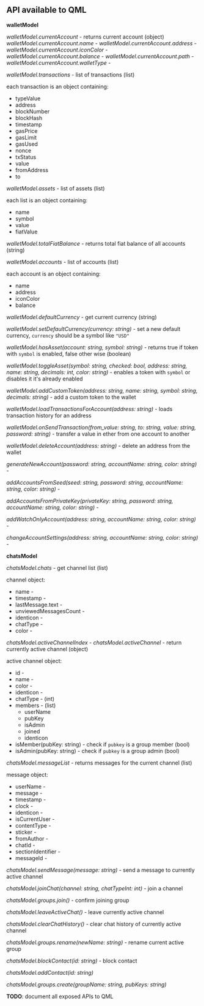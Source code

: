 ## API available to QML

**walletModel**

*walletModel.currentAccount* - returns current account (object)
*walletModel.currentAccount.name* - 
*walletModel.currentAccount.address* - 
*walletModel.currentAccount.iconColor* - 
*walletModel.currentAccount.balance* - 
*walletModel.currentAccount.path* - 
*walletModel.currentAccount.walletType* - 

*walletModel.transactions* - list of transactions (list)

each transaction is an object containing:
* typeValue
* address
* blockNumber
* blockHash
* timestamp
* gasPrice
* gasLimit
* gasUsed
* nonce
* txStatus
* value
* fromAddress
* to

*walletModel.assets* - list of assets (list)

each list is an object containing:
* name
* symbol
* value
* fiatValue

*walletModel.totalFiatBalance* - returns total fiat balance of all accounts (string)

*walletModel.accounts* - list of accounts (list)

each account is an object containing:
* name
* address
* iconColor
* balance

*walletModel.defaultCurrency* - get current currency (string)

*walletModel.setDefaultCurrency(currency: string)* - set a new default currency, `currency` should be a symbol like `"USD"`

*walletModel.hasAsset(account: string, symbol: string)* - returns true if token with `symbol` is enabled, false other wise (boolean)

*walletModel.toggleAsset(symbol: string, checked: bool, address: string, name: string, decimals: int, color: string)* - enables a token with `symbol` or disables it it's already enabled

*walletModel.addCustomToken(address: string, name: string, symbol: string, decimals: string)* - add a custom token to the wallet

*walletModel.loadTransactionsForAccount(address: string)* - loads transaction history for an address

*walletModel.onSendTransaction(from_value: string, to: string, value: string, password: string)* - transfer a value in ether from one account to another

*walletModel.deleteAccount(address: string)* - delete an address from the wallet

*generateNewAccount(password: string, accountName: string, color: string)* - 

*addAccountsFromSeed(seed: string, password: string, accountName: string, color: string)* - 

*addAccountsFromPrivateKey(privateKey: string, password: string, accountName: string, color: string)* - 

*addWatchOnlyAccount(address: string, accountName: string, color: string)* - 

*changeAccountSettings(address: string, accountName: string, color: string)* - 

**chatsModel**

*chatsModel.chats* - get channel list (list)

channel object:
* name - 
* timestamp - 
* lastMessage.text - 
* unviewedMessagesCount - 
* identicon - 
* chatType - 
* color - 

*chatsModel.activeChannelIndex* - 
*chatsModel.activeChannel* - return currently active channel (object)

active channel object:
* id - 
* name - 
* color - 
* identicon - 
* chatType - (int)
* members - (list)
  * userName
  * pubKey
  * isAdmin
  * joined
  * identicon
* isMember(pubKey: string) - check if `pubkey` is a group member (bool)
* isAdmin(pubKey: string) - check if `pubkey` is a group admin (bool)

*chatsModel.messageList* - returns messages for the current channel (list)

message object:
* userName - 
* message - 
* timestamp - 
* clock - 
* identicon - 
* isCurrentUser - 
* contentType - 
* sticker - 
* fromAuthor - 
* chatId - 
* sectionIdentifier - 
* messageId - 

*chatsModel.sendMessage(message: string)* - send a message to currently active channel

*chatsModel.joinChat(channel: string, chatTypeInt: int)* - join a channel

*chatsModel.groups.join()* - confirm joining group

*chatsModel.leaveActiveChat()* - leave currently active channel

*chatsModel.clearChatHistory()* - clear chat history of currently active channel

*chatsModel.groups.rename(newName: string)* - rename current active group

*chatsModel.blockContact(id: string)* - block contact

*chatsModel.addContact(id: string)*

*chatsModel.groups.create(groupName: string, pubKeys: string)*

**TODO**: document all exposed APIs to QML

